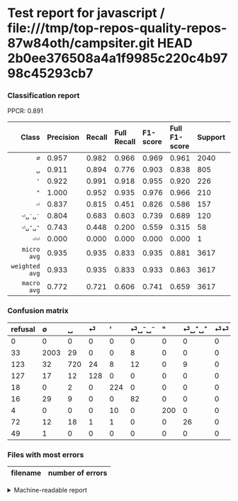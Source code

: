 # Test report for javascript / file:///tmp/top-repos-quality-repos-87w84oth/campsiter.git HEAD 2b0ee376508a4a1f9985c220c4b9798c45293cb7

### Classification report

PPCR: 0.891

| Class | Precision | Recall | Full Recall | F1-score | Full F1-score | Support | Full Support | PPCR |
|------:|:----------|:-------|:------------|:---------|:---------|:--------|:-------------|:-----|
| `∅` | 0.957| 0.982| 0.966| 0.969| 0.961| 2040| 2073| 0.984 |
| `␣` | 0.911| 0.894| 0.776| 0.903| 0.838| 805| 928| 0.867 |
| `'` | 0.922| 0.991| 0.918| 0.955| 0.920| 226| 244| 0.926 |
| `"` | 1.000| 0.952| 0.935| 0.976| 0.966| 210| 214| 0.981 |
| `⏎` | 0.837| 0.815| 0.451| 0.826| 0.586| 157| 284| 0.553 |
| `⏎␣⁻␣⁻` | 0.804| 0.683| 0.603| 0.739| 0.689| 120| 136| 0.882 |
| `⏎␣⁺␣⁺` | 0.743| 0.448| 0.200| 0.559| 0.315| 58| 130| 0.446 |
| `⏎⏎` | 0.000| 0.000| 0.000| 0.000| 0.000| 1| 50| 0.020 |
| `micro avg` | 0.935| 0.935| 0.833| 0.935| 0.881| 3617| 4059| 0.891 |
| `weighted avg` | 0.933| 0.935| 0.833| 0.933| 0.863| 3617| 4059| 0.891 |
| `macro avg` | 0.772| 0.721| 0.606| 0.741| 0.659| 3617| 4059| 0.891 |

### Confusion matrix

|refusal|  ∅| ␣| ⏎| '| ⏎␣⁻␣⁻| "| ⏎␣⁺␣⁺| ⏎⏎| 
|:---|:---|:---|:---|:---|:---|:---|:---|:---|
|0 |0 |0 |0 |0 |0 |0 |0 |0 |
|33 |2003 |29 |0 |0 |8 |0 |0 |0 |
|123 |32 |720 |24 |8 |12 |0 |9 |0 |
|127 |17 |12 |128 |0 |0 |0 |0 |0 |
|18 |0 |2 |0 |224 |0 |0 |0 |0 |
|16 |29 |9 |0 |0 |82 |0 |0 |0 |
|4 |0 |0 |0 |10 |0 |200 |0 |0 |
|72 |12 |18 |1 |1 |0 |0 |26 |0 |
|49 |1 |0 |0 |0 |0 |0 |0 |0 |

### Files with most errors

| filename | number of errors|
|:----:|:-----|

<details>
    <summary>Machine-readable report</summary>
```json
{
  "cl_report": {"\"": {"f1-score": 0.975609756097561, "precision": 1.0, "recall": 0.9523809523809523, "support": 210}, "\u0027": {"f1-score": 0.9552238805970149, "precision": 0.9218106995884774, "recall": 0.9911504424778761, "support": 226}, "macro avg": {"f1-score": 0.7407971475828743, "precision": 0.7716407032142099, "recall": 0.7208374871813984, "support": 3617}, "micro avg": {"f1-score": 0.9353055017970694, "precision": 0.9353055017970694, "recall": 0.9353055017970694, "support": 3617}, "weighted avg": {"f1-score": 0.9331203121214438, "precision": 0.9328862363294919, "recall": 0.9353055017970694, "support": 3617}, "\u2205": {"f1-score": 0.9690372520561199, "precision": 0.9565425023877746, "recall": 0.9818627450980392, "support": 2040}, "\u23ce": {"f1-score": 0.8258064516129033, "precision": 0.8366013071895425, "recall": 0.8152866242038217, "support": 157}, "\u23ce\u23ce": {"f1-score": 0.0, "precision": 0.0, "recall": 0.0, "support": 1}, "\u23ce\u2423\u207a\u2423\u207a": {"f1-score": 0.5591397849462366, "precision": 0.7428571428571429, "recall": 0.4482758620689655, "support": 58}, "\u23ce\u2423\u207b\u2423\u207b": {"f1-score": 0.7387387387387387, "precision": 0.803921568627451, "recall": 0.6833333333333333, "support": 120}, "\u2423": {"f1-score": 0.9028213166144201, "precision": 0.9113924050632911, "recall": 0.8944099378881988, "support": 805}},
  "cl_report_full": {"\"": {"f1-score": 0.966183574879227, "precision": 1.0, "recall": 0.9345794392523364, "support": 214}, "\u0027": {"f1-score": 0.9199178644763861, "precision": 0.9218106995884774, "recall": 0.9180327868852459, "support": 244}, "macro avg": {"f1-score": 0.6594609959374093, "precision": 0.7716407032142099, "recall": 0.6060440262739499, "support": 4059}, "micro avg": {"f1-score": 0.8814486711829076, "precision": 0.9353055017970694, "recall": 0.8334565163833456, "support": 4059}, "weighted avg": {"f1-score": 0.8630249605984895, "precision": 0.9142907374217225, "recall": 0.8334565163833456, "support": 4059}, "\u2205": {"f1-score": 0.9613630909527239, "precision": 0.9565425023877746, "recall": 0.9662325132657984, "support": 2073}, "\u23ce": {"f1-score": 0.5858123569794051, "precision": 0.8366013071895425, "recall": 0.4507042253521127, "support": 284}, "\u23ce\u23ce": {"f1-score": 0.0, "precision": 0.0, "recall": 0.0, "support": 50}, "\u23ce\u2423\u207a\u2423\u207a": {"f1-score": 0.3151515151515152, "precision": 0.7428571428571429, "recall": 0.2, "support": 130}, "\u23ce\u2423\u207b\u2423\u207b": {"f1-score": 0.6890756302521008, "precision": 0.803921568627451, "recall": 0.6029411764705882, "support": 136}, "\u2423": {"f1-score": 0.8381839348079161, "precision": 0.9113924050632911, "recall": 0.7758620689655172, "support": 928}},
  "ppcr": 0.8911061837891107
}
```
</details>
